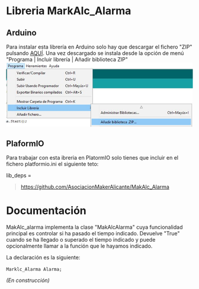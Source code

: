 Libreria MarkAlc_Alarma
=======================
Arduino
-------
Para instalar esta librería en Arduino solo hay que descargar el fichero "ZIP" pulsando [AQUÍ](https://github.com/AsociacionMakerAlicante/MakAlc_Alarma/archive/refs/heads/master.zip). Una vez descargado se instala desde la opción de menú "Programa | Incluir librería | Añadir biblioteca ZIP"
![Instalar librería ZIP](https://github.com/AsociacionMakerAlicante/MakAlc_Alarma/raw/master/test/Instalar_Libreria_Zip.JPG)

PlaformIO
---------
Para trabajar con esta ibreria en PlatormIO solo tienes que incluir en el fichero platformio.ini el siguiente teto:

lib_deps =
>https://github.com/AsociacionMakerAlicante/MakAlc_Alarma

Documentación
=============
MakAlc_alarma implementa la clase "MakAlcAlarma" cuya funcionalidad principal es controlar si ha pasado el tiempo indicado. Devuelve "True" cuando se ha llegado o superado el tiempo indicado y puede opcionalmente llamar a la función que le hayamos indicado.

La declaración es la siguiente:

`Marklc_Alarma Alarma;`

*(En construcción)*
